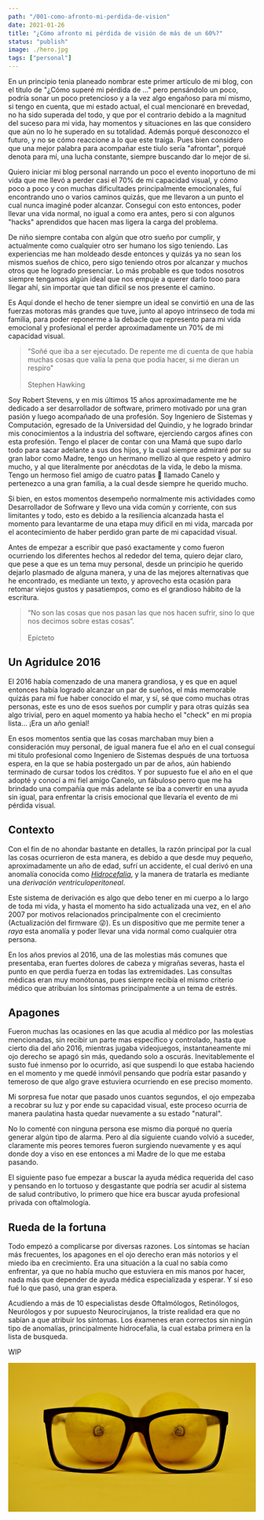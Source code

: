 ```yaml
---
path: "/001-como-afronto-mi-perdida-de-vision"
date: 2021-01-26
title: "¿Cómo afronto mi pérdida de visión de más de un 60%?"
status: "publish"
image: ./hero.jpg
tags: ["personal"]
---
```

En un principio tenia planeado nombrar este primer artículo de mi blog, con el titulo de "¿Cómo superé mi pérdida de ..." pero pensándolo un poco, podría sonar un poco pretencioso y a la vez algo engañoso para mí mismo, si tengo en cuenta, que mi estado actual, el cual mencionaré en brevedad, no ha sido superada del todo, y que por el contrario debido a la magnitud del suceso para mi vida, hay momentos y situaciones en las que considero que aún no lo he superado en su totalidad. Además porqué desconozco el futuro, y no se cómo reaccione a lo que este traiga. Pues bien considero que una mejor palabra para acompañar este tiulo sería "afrontar", porqué denota para mí, una lucha constante, siempre buscando dar lo mejor de si.

Quiero iniciar mi blog personal narrando un poco el evento inoportuno de mi vida que me llevó a perder casi el 70% de mi capacidad visual, y cómo poco a poco y con muchas dificultades principalmente emocionales, fuí encontrando uno o varios caminos quizás, que me llevaron a un punto el cual nunca imaginé poder alcanzar. Conseguí con esto entonces, poder llevar una vida normal, no igual a como era antes, pero si con algunos "hacks" aprendidos que hacen mas ligera la carga del problema.

De niño siempre contaba con algún que otro sueño por cumplir, y actualmente como cualquier otro ser humano los sigo teniendo. Las experiencias me han moldeado desde entonces y quizás ya no sean los mismos sueños de chico, pero sigo teniendo otros por alcanzar y muchos otros que he logrado presenciar. Lo más probable es que todos nosotros siempre tengamos algún ideal que nos empuje a querer darlo tooo para llegar ahí, sin importar que tan dificil se nos presente el camino.

Es Aquí donde el hecho de tener siempre un ideal se convirtió en una de las fuerzas motoras más grandes que tuve, junto al apoyo intrinseco de toda mi familia, para poder reponerme a la debacle que represento para mi vida emocional y profesional el perder aproximadamente un 70% de mi capacidad visual.

> “Soñé que iba a ser ejecutado. De repente me di cuenta de que había muchas cosas que valía la pena que podía hacer, si me dieran un respiro"
<br><br>
Stephen Hawking

Soy Robert Stevens, y en mis últimos 15 años aproximadamente me he dedicado a ser desarrollador de software, primero motivado por una gran pasión y luego acompañado de una profesión. Soy Ingeniero de Sistemas y Computación, egresado de la Universidad del Quindio, y he logrado brindar mis conocimientos a la industria del software, ejerciendo cargos afines con esta profesión. Tengo el placer de contar con una Mamá que supo darlo todo para sacar adelante a sus dos hijos, y la cual siempre admiraré por su gran labor como Madre, tengo un hermano mellizo al que respeto y admiro mucho, y al que literalmente por anécdotas de la vida, le debo la misma. Tengo un hermoso fiel amigo de cuatro patas 🐶 llamado Canelo y pertenezco a una gran familia, a la cual desde siempre he querido mucho.

Si bien, en estos momentos desempeño normalmente mis actividades como Desarrollador de Sofrware y llevo una vida común y corriente, con sus limitantes y todo, esto es debido a la resiliencia alcanzada hasta el momento para levantarme de una etapa muy dificil en mi vida, marcada por el acontecimiento de haber perdido gran parte de mi capacidad visual.

Antes de empezar a escribir que pasó exactamente y como fueron ocurriendo los diferentes hechos al rededor del tema, quiero dejar claro, que pese a que es un tema muy personal, desde un principio he querido dejarlo plasmado de alguna manera, y una de las mejores alternativas que he encontrado, es mediante un texto, y aprovecho esta ocasión para retomar viejos gustos y pasatiempos, como es el grandioso hábito de la escritura.

> “No son las cosas que nos pasan las que nos hacen sufrir, sino lo que nos decimos sobre estas cosas”.
<br><br>
Epícteto

## Un Agridulce 2016

El 2016 había comenzado de una manera grandiosa, y es que en aquel entonces había logrado alcanzar un par de sueños, el más memorable quizás para mí fue haber conocido el mar, y sí, sé que como muchas otras personas, este es uno de esos sueños por cumplir y para otras quizás sea algo trivial, pero en aquel momento ya había hecho el "check" en mi propia lista... ¡Era un año genial!

En esos momentos sentia que las cosas marchaban muy bien a consideración muy personal, de igual manera fue el año en el cual conseguí mi titulo profesional como Ingeniero de Sistemas después de una tortuosa espera, en la que se habia postergado un par de años, aún habiendo terminado de cursar todos los créditos. Y por supuesto fue el año en el que adopté y conocí a mi fiel amigo Canelo, un fábuloso perro que me ha brindado una compañía que más adelante se iba a convertir en una ayuda sin igual, para enfrentar la crisis emocional que llevaría el evento de mi pérdida visual.

## Contexto

Con el fin de no ahondar bastante en detalles, la razón principal por la cual las cosas ocurrieron de esta manera, es debido a que desde muy pequeño, aproximadamente un año de edad, sufrí un accidente, el cual derivó en una anomalía conocida como *[Hidrocefalia](https://es.wikipedia.org/wiki/Hidrocefalia)*, y la manera de tratarla es mediante una *derivación ventriculoperitoneal*.

Este sistema de derivación es algo que debo tener en mi cuerpo a lo largo de toda mi vida, y hasta el momento ha sido actualizada una vez, en el año 2007 por motivos relacionados principalmente con el crecimiento (Actualización del firmware 😜). Es un dispositivo que me permite tener a *raya*  esta anomalía y poder llevar una vida normal como cualquier otra persona.

En los años previos al 2016, una de las molestias más comunes que presentaba, eran fuertes dolores de cabeza y migrañas severas, hasta el punto en que perdia fuerza en todas las extremidades. Las consultas médicas eran muy monótonas, pues siempre recibía el mismo criterio médico que atribuian los síntomas principalmente a un tema de estrés.

## Apagones

Fueron muchas las ocasiones en las que acudia al médico por las molestias mencionadas, sin recibir un parte mas específico y controlado, hasta que cierto dia del año 2016, mientras jugaba videojuegos, instantaneamente mi ojo derecho se apagó sin más, quedando solo a oscurás. Inevitablemente el susto fué inmenso por lo ocurrido, así que suspendi lo que estaba haciendo en el momento y me quedé inmóvil pensando que podría estar pasando y temeroso de que algo grave estuviera ocurriendo en ese preciso momento.

Mi sorpresa fue notar que pasado unos cuantos segundos, el ojo empezaba a recobrar su luz y por ende su capacidad visual, este proceso ocurria de manera paulatina hasta quedar nuevamente a su estado "natural".

No lo comenté con ninguna persona ese mismo dia porqué no quería generar algún tipo de alarma. Pero al día siguiente cuando volvió a suceder, claramente mis peores temores fueron surgiendo nuevamente y es aquí donde doy a viso en ese entonces a mi Madre de lo que me estaba pasando.

El siguiente paso fue empezar a buscar la ayuda médica requerida del caso y pensando en lo tortuoso y desgastante que podría ser acudir al sistema de salud contributivo, lo primero que hice era buscar ayuda profesional privada con oftalmología.

## Rueda de la fortuna

Todo empezó a complicarse por diversas razones. Los síntomas se hacían más frecuentes, los apagones en el ojo derecho eran más notorios y el miedo iba en crecimiento. Era una situación a la cual no sabía como enfrentar, ya que no había mucho que estuviera en mis manos por hacer, nada más que depender de ayuda médica especializada y esperar. Y sí eso fué lo que pasó, una gran espera.

Acudíendo a más de 10 especialistas desde Oftalmólogos, Retinólogos, Neurólogos y por supuesto Neurocirujanos, la triste realidad era que no sabían a que atribuir los síntomas. Los éxamenes eran correctos sin ningún tipo de anomalías, principalmente hidrocefalia, la cual estaba primera en la lista de busqueda.

WIP

![Texto alternativo.](hero.jpg)
